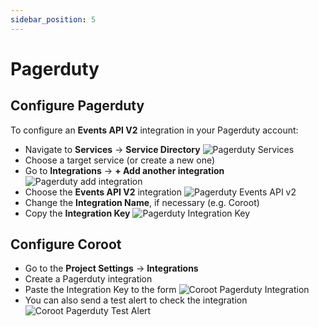 ```yaml
---
sidebar_position: 5
---
```


# Pagerduty

## Configure Pagerduty

To configure an **Events API V2** integration in your Pagerduty account:
* Navigate to **Services** → **Service Directory**
  <img alt="Pagerduty Services" src="/img/docs/pagerduty-integration-step1.png" class="card w-800"/>
* Choose a target service (or create a new one)
* Go to **Integrations** → **+ Add another integration**
  <img alt="Pagerduty add integration" src="/img/docs/pagerduty-integration-step2.png" class="card w-800"/>
* Choose the **Events API V2** integration
  <img alt="Pagerduty Events API v2" src="/img/docs/pagerduty-integration-step3.png" class="card w-800"/>
* Change the **Integration Name**, if necessary (e.g. Coroot)
* Copy the **Integration Key**
  <img alt="Pagerduty Integration Key" src="/img/docs/pagerduty-integration-step4.png" class="card w-800"/>


## Configure Coroot

* Go to the **Project Settings** → **Integrations**
* Create a Pagerduty integration
* Paste the Integration Key to the form
  <img alt="Coroot Pagerduty Integration" src="/img/docs/pagerduty-integration.png" class="card w-800"/>
* You can also send a test alert to check the integration
  <img alt="Coroot Pagerduty Test Alert" src="/img/docs/pagerduty-integration-test.png" class="card w-800"/>
